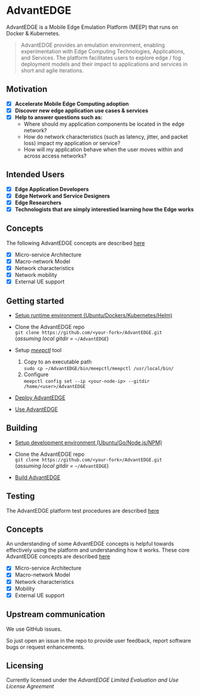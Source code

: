 # AdvantEDGE

AdvantEDGE is a Mobile Edge Emulation Platform (MEEP) that runs on Docker & Kubernetes.

> AdvantEDGE provides an emulation environment, enabling experimentation with Edge Computing Technologies, Applications, and Services.  The platform facilitates users to explore edge / fog deployment models and their impact to applications and services in short and agile iterations.

## Motivation

- [x] **Accelerate Mobile Edge Computing adoption**
- [x] **Discover new edge application use cases & services**
- [x] **Help to answer questions such as:**
  - Where should my application components be located in the edge network?
  - How do network characteristics (such as latency, jitter, and packet loss) impact my application or service?
  - How will my application behave when the user moves within and across access networks?

## Intended Users

- [x] **Edge Application Developers**
- [x] **Edge Network and Service Designers**
- [x] **Edge Researchers**
- [x] **Technologists that are simply interestied learning how the Edge works**

## Concepts

The following AdvantEDGE concepts are described [here](docs/concepts.md)

- [x] Micro-service Architecture
- [x] Macro-network Model
- [x] Network characteristics
- [x] Network mobility
- [x] External UE support

## Getting started

- [Setup runtime environment (Ubuntu/Dockers/Kubernetes/Helm)](docs/setup_runtime.md)

- Clone the AdvantEDGE repo<br>
  `git clone https://github.com/<your-fork>/AdvantEDGE.git`<br>
  (*assuming local gitdir =* `~/AdvantEDGE`)

- Setup [*meepctl*](docs/meepctl/meepctl.md) tool
  1. Copy to an executable path<br>
    `sudo cp ~/AdvantEDGE/bin/meepctl/meepctl /usr/local/bin/`
  2. Configure<br>
    `meepctl config set --ip <your-node-ip> --gitdir /home/<user>/AdvantEDGE`

- [Deploy AdvantEDGE](docs/deploy.md)

- [Use AdvantEDGE](docs/use.md)

## Building

- [Setup development environment (Ubuntu/Go/Node.js/NPM)](docs/setup_dev.md)

- Clone the AdvantEDGE repo<br>
  `git clone https://github.com/<your-fork>/AdvantEDGE.git`<br>
  (*assuming local gitdir =* `~/AdvantEDGE`)

- [Build AdvantEDGE](docs/build.md)

## Testing

The AdvantEDGE platform test procedures are described [here](docs/testing.md)

## Concepts
An understanding of some AdvantEDGE concepts is helpful towards effectively using the platform and understanding how it works.  These core AdvantEDGE concepts are described [here](docs/concepts.md)
- [x] Micro-service Architecture
- [x] Macro-network Model
- [x] Network characteristics
- [x] Mobility
- [x] External UE support

## Upstream communication

We use GitHub issues.

So just open an issue in the repo to provide user feedback, report software bugs or request enhancements.

## Licensing

Currently licensed under the *AdvantEDGE Limited Evaluation and Use License Agreement*
